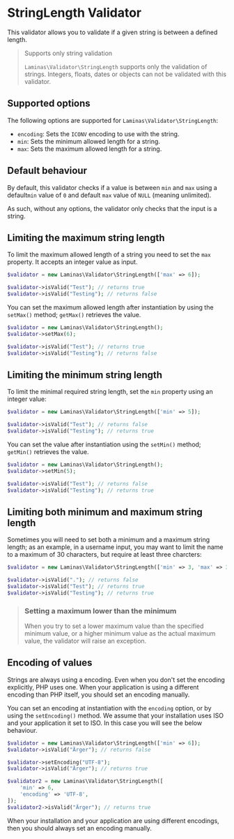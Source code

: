 # StringLength Validator

This validator allows you to validate if a given string is between a defined
length.

> Supports only string validation
>
> `Laminas\Validator\StringLength` supports only the validation of strings.
> Integers, floats, dates or objects can not be validated with this validator.

## Supported options

The following options are supported for `Laminas\Validator\StringLength`:

- `encoding`: Sets the `ICONV` encoding to use with the string.
- `min`: Sets the minimum allowed length for a string.
- `max`: Sets the maximum allowed length for a string.

## Default behaviour

By default, this validator checks if a value is between `min` and `max` using a
default`min` value of `0` and default `max` value of `NULL` (meaning unlimited).

As such, without any options, the validator only checks that the input is a
string.

## Limiting the maximum string length

To limit the maximum allowed length of a string you need to set the `max`
property. It accepts an integer value as input.

```php
$validator = new Laminas\Validator\StringLength(['max' => 6]);

$validator->isValid("Test"); // returns true
$validator->isValid("Testing"); // returns false
```

You can set the maximum allowed length after instantiation by using the
`setMax()` method; `getMax()` retrieves the value.

```php
$validator = new Laminas\Validator\StringLength();
$validator->setMax(6);

$validator->isValid("Test"); // returns true
$validator->isValid("Testing"); // returns false
```

## Limiting the minimum string length

To limit the minimal required string length, set the `min`
property using an integer value:

```php
$validator = new Laminas\Validator\StringLength(['min' => 5]);

$validator->isValid("Test"); // returns false
$validator->isValid("Testing"); // returns true
```

You can set the value after instantiation using the `setMin()`
method; `getMin()` retrieves the value.

```php
$validator = new Laminas\Validator\StringLength();
$validator->setMin(5);

$validator->isValid("Test"); // returns false
$validator->isValid("Testing"); // returns true
```

## Limiting both minimum and maximum string length

Sometimes you will need to set both a minimum and a maximum string length;
as an example, in a username input, you may want to limit the name to a maximum
of 30 characters, but require at least three charcters:

```php
$validator = new Laminas\Validator\StringLength(['min' => 3, 'max' => 30]);

$validator->isValid("."); // returns false
$validator->isValid("Test"); // returns true
$validator->isValid("Testing"); // returns true
```

> ### Setting a maximum lower  than the minimum
>
> When you try to set a lower maximum value than the specified minimum value, or
> a higher minimum value as the actual maximum value, the validator will raise
> an exception.

## Encoding of values

Strings are always using a encoding. Even when you don't set the encoding
explicitly, PHP uses one. When your application is using a different encoding
than PHP itself, you should set an encoding manually.

You can set an encoding at instantiation with the `encoding` option, or by using
the `setEncoding()` method. We assume that your installation uses ISO and your
application it set to ISO. In this case you will see the below behaviour.

```php
$validator = new Laminas\Validator\StringLength(['min' => 6]);
$validator->isValid("Ärger"); // returns false

$validator->setEncoding("UTF-8");
$validator->isValid("Ärger"); // returns true

$validator2 = new Laminas\Validator\StringLength([
    'min' => 6,
    'encoding' => 'UTF-8',
]);
$validator2->isValid("Ärger"); // returns true
```

When your installation and your application are using different encodings, then
you should always set an encoding manually.
